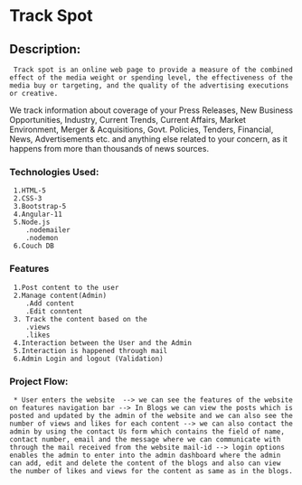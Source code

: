 # Track Spot

## Description:
     Track spot is an online web page to provide a measure of the combined effect of the media weight or spending level, the effectiveness of the media buy or targeting, and the quality of the advertising executions or creative.
     
We track information about coverage of your Press Releases, New Business Opportunities, Industry, Current Trends, Current Affairs, Market Environment, Merger & Acquisitions, Govt. Policies, Tenders, Financial, News, Advertisements etc. and anything else related to your concern, as it happens from more than thousands of news sources.

### Technologies Used:
     1.HTML-5
     2.CSS-3
     3.Bootstrap-5
     4.Angular-11
     5.Node.js
        .nodemailer
        .nodemon
     6.Couch DB

### Features
     1.Post content to the user
     2.Manage content(Admin)
        .Add content
        .Edit conntent
     3. Track the content based on the
        .views
        .likes
     4.Interaction between the User and the Admin
     5.Interaction is happened through mail
     6.Admin Login and logout (Validation)
     
### Project Flow:
      
     * User enters the website  --> we can see the features of the website on features navigation bar --> In Blogs we can view the posts which is posted and updated by the admin of the website and we can also see the number of views and likes for each content --> we can also contact the admin by using the contact Us form which contains the field of name, contact number, email and the message where we can communicate with through the mail received from the website mail-id --> login options enables the admin to enter into the admin dashboard where the admin can add, edit and delete the content of the blogs and also can view the number of likes and views for the content as same as in the blogs.      
       
